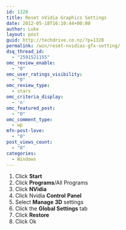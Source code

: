 ```yaml
---
id: 1328
title: Reset nVidia Graphics Settings
date: 2012-05-18T16:10:44+00:00
author: Luke
layout: post
guid: http://techdrive.co.nz/?p=1328
permalink: /win/reset-nvidias-gfx-setting/
dsq_thread_id:
  - "2591521155"
omc_review_enable:
  - "0"
omc_user_ratings_visibility:
  - "0"
omc_review_type:
  - stars
omc_criteria_display:
  - 'n'
omc_featured_post:
  - "0"
omc_comment_type:
  - wp
mfn-post-love:
  - "0"
post_views_count:
  - "8"
categories:
  - Windows
---
```

  1. Click **Start**
  2. Click **Programs**/All Programs
  3. Click **NVidia**
  4. Click Nvidia **Control** **Panel**
  5. Select **Manage** **3D** settings
  6. Click the **Global Settings** tab
  7. Click **Restore**
  8. Click Ok